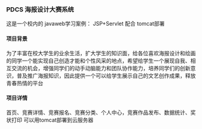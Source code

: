 ### PDCS 海报设计大赛系统
这是一个校内的 javaweb学习案例：
JSP+Servlet 配合 tomcat部署
#### 项目背景
为了丰富在校大学生的业余生活，扩大学生的知识面，给各位喜欢海报设计和绘画的同学一个能实现自己创造才能和个性风采的地点，希望给学生一个展现自我、相互交流的机会，增强同学们的动手动脑能力和团队协作能力，培养同学们的创新意识，普及推广海报知识，因此提供一个可以给学生展示自己的文艺创作成果，释放青春热情的平台
#### 项目详情
首页、竞赛详情、竞赛报名、竞赛分类、个人中心，竞赛作品发布、数据统计、奖状打印
可以用tomcat部署到云服务器
